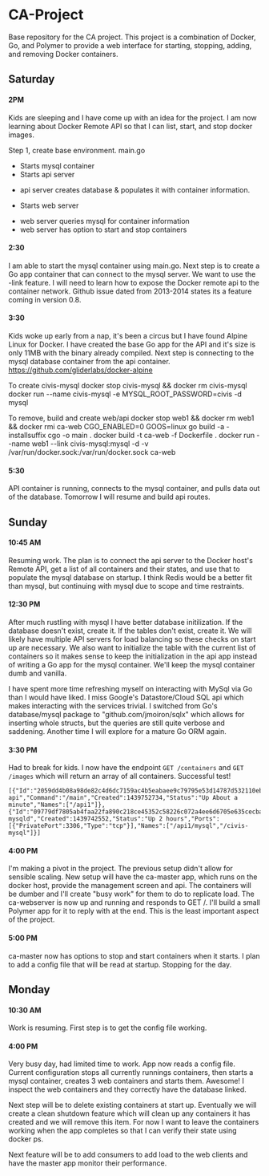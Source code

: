 # CA-Project
Base repository for the CA project. This project is a combination of Docker, Go, and Polymer to provide a web interface for starting, stopping, adding, and removing Docker containers.

## Saturday 
#### 2PM
Kids are sleeping and I have come up with an idea for the project. I am now learning about Docker Remote API so that I can list, start, and stop docker images. 

Step 1, create base environment.
main.go
 - Starts mysql container
 - Starts api server
  * api server creates database & populates it with container information.
 - Starts web server
  * web server queries mysql for container information
  * web server has option to start and stop containers

#### 2:30
I am able to start the mysql container using main.go. Next step is to create a Go app container that can connect to the mysql server. We want to use the -link feature. I will need to learn how to expose the Docker remote api to the container network. Github issue dated from 2013-2014 states its a feature coming in version 0.8. 

#### 3:30
Kids woke up early from a nap, it's been a circus but I have found Alpine Linux for Docker. I have created the base Go app for the API and it's size is only 11MB with the binary already compiled. Next step is connecting to the mysql database container from the api container. https://github.com/gliderlabs/docker-alpine

To create civis-mysql
docker stop civis-mysql && docker rm civis-mysql
docker run --name civis-mysql -e MYSQL_ROOT_PASSWORD=civis -d mysql

To remove, build and create web/api
docker stop web1 && docker rm web1 && docker rmi ca-web
CGO_ENABLED=0 GOOS=linux go build -a -installsuffix cgo -o main .
docker build -t ca-web -f Dockerfile .
docker run --name web1 --link civis-mysql:mysql -d -v /var/run/docker.sock:/var/run/docker.sock ca-web

#### 5:30
API container is running, connects to the mysql container, and pulls data out of the database. Tomorrow I will resume and build api routes.

## Sunday
#### 10:45 AM
Resuming work. The plan is to connect the api server to the Docker host's Remote API, get a list of all containers and their states, and use that to populate the mysql database on startup. I think Redis would be a better fit than mysql, but continuing with mysql due to scope and time restraints. 

#### 12:30 PM
After much rustling with mysql I have better database initilization. If the database doesn't exist, create it. If the tables don't exist, create it. We will likely have multiple API servers for load balancing so these checks on start up are necessary. We also want to initialize the table with the current list of containers so it makes sense to keep the initialization in the api app instead of writing a Go app for the mysql container. We'll keep the mysql container dumb and vanilla. 

I have spent more time refreshing myself on interacting with MySql via Go than I would have liked. I miss Google's Datastore/Cloud SQL api which makes interacting with the services trivial. I switched from Go's database/mysql package to "github.com/jmoiron/sqlx" which allows for inserting whole structs, but the queries are still quite verbose and saddening. Another time I will explore for a mature Go ORM again. 

#### 3:30 PM
Had to break for kids. I now have the endpoint `GET /containers` and `GET /images` which will return an array of all containers. Successful test! 

```
[{"Id":"2059dd4b08a98de82c4d6dc7159ac4b5eabaee9c79795e53d14787d532110ebc","Image":"ca-api","Command":"/main","Created":1439752734,"Status":"Up About a minute","Names":["/api1"]},{"Id":"09779df7805ab4faa22fa890c218ce45352c58226c072a4ee6d6705e635cecba","Image":"mysql","Command":"/entrypoint.sh mysqld","Created":1439742552,"Status":"Up 2 hours","Ports":[{"PrivatePort":3306,"Type":"tcp"}],"Names":["/api1/mysql","/civis-mysql"]}]
```

#### 4:00 PM
I'm making a pivot in the project. The previous setup didn't allow for sensible scaling. New setup will have the ca-master app, which runs on the docker host, provide the management screen and api. The containers will be dumber and I'll create "busy work" for them to do to replicate load. The ca-webserver is now up and running and responds to GET /. I'll build a small Polymer app for it to reply with at the end. This is the least important aspect of the project.

#### 5:00 PM
ca-master now has options to stop and start containers when it starts. I plan to add a config file that will be read at startup. Stopping for the day.

## Monday 
#### 10:30 AM
Work is resuming. First step is to get the config file working.

#### 4:00 PM
Very busy day, had limited time to work. App now reads a config file. Current configuration stops all currently runnings containers, then starts a mysql container, creates 3 web containers and starts them. Awesome! I inspect the web containers and they correctly have the database linked.

Next step will be to delete existing containers at start up. Eventually we will create a clean shutdown feature which will clean up any containers it has created and we will remove this item. For now I want to leave the containers working when the app completes so that I can verify their state using docker ps. 

Next feature will be to add consumers to add load to the web clients and have the master app monitor their performance.